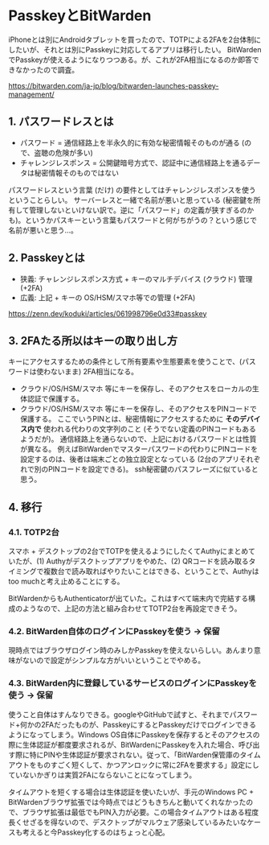 # PasskeyとBitWarden

iPhoneとは別にAndroidタブレットを買ったので、TOTPによる2FAを2台体制にしたいが、それとは別にPasskeyに対応してるアプリは移行したい。
BitWardenでPasskeyが使えるようになりつつある。が、これが2FA相当になるのか即答できなかったので調査。

https://bitwarden.com/ja-jp/blog/bitwarden-launches-passkey-management/

## 1. パスワードレスとは
- パスワード = 通信経路上を半永久的に有効な秘密情報そのものが通る (ので、盗聴の危険が多い)
- チャレンジレスポンス = 公開鍵暗号方式で、認証中に通信経路上を通るデータは秘密情報そのものではない

パスワードレスという言葉 (だけ) の要件としてはチャレンジレスポンスを使うということらしい。
サーバーレスと一緒で名前が悪いと思っている (秘密鍵を所有して管理しないといけない訳で。逆に「パスワード」の定義が狭すぎるのかも)。というかパスキーという言葉もパスワードと何がちがうの？という感じで名前が悪いと思う…。

## 2. Passkeyとは
- 狭義: チャレンジレスポンス方式 + キーのマルチデバイス (クラウド) 管理 (+2FA)
- 広義: 上記 + キーの OS/HSM/スマホ等での管理 (+2FA)

https://zenn.dev/koduki/articles/061998796e0d33#passkey

## 3. 2FAたる所以はキーの取り出し方
キーにアクセスするための条件として所有要素や生態要素を使うことで、(パスワードは使わないまま) 2FA相当になる。

- クラウド/OS/HSM/スマホ 等にキーを保存し、そのアクセスをローカルの生体認証で保護する。
- クラウド/OS/HSM/スマホ 等にキーを保存し、そのアクセスをPINコードで保護する。
  ここでいうPINとは、秘密情報にアクセスするために **そのデバイス内で** 使われる代わりの文字列のこと (そうでない定義のPINコードもあるようだが)。
  通信経路上を通らないので、上記におけるパスワードとは性質が異なる。
  例えばBitWardenでマスターパスワードの代わりにPINコードを設定するのは、後者は端末ごとの独立設定となっている (2台のアプリそれぞれで別のPINコードを設定できる)。
  ssh秘密鍵のパスフレーズに似ていると思う。

## 4. 移行
### 4.1. TOTP2台
スマホ + デスクトップの2台でTOTPを使えるようにしたくてAuthyにまとめていたが、(1) Authyがデスクトップアプリをやめた、(2) QRコードを読み取るタイミングで複数台で読み取ればやりたいことはできる、ということで、Authyはtoo muchと考え止めることにする。

BitWardenからもAuthenticatorが出ていた。これはすべて端末内で完結する構成のようなので、上記の方法と組み合わせてTOTP2台を再設定できそう。

### 4.2. BitWarden自体のログインにPasskeyを使う → 保留

現時点ではブラウザログイン時のみしかPasskeyを使えないらしい。あんまり意味がないので設定がシンプルな方がいいということでやめる。

### 4.3. BitWarden内に登録しているサービスのログインにPasskeyを使う → 保留

使うこと自体はすんなりできる。googleやGitHubで試すと、それまでパスワード+何かの2FAだったものが、PasskeyにするとPasskeyだけでログインできるようになってしまう。Windows OS自体にPasskeyを保存するとそのアクセスの際に生体認証が都度要求されるが、BitWardenにPasskeyを入れた場合、呼び出す際に特にPINや生体認証が要求されない。従って、「BitWarden保管庫のタイムアウトをものすごく短くして、かつアンロックに常に2FAを要求する」設定にしていないかぎりは実質2FAにならないことになってしまう。

タイムアウトを短くする場合は生体認証を使いたいが、手元のWindows PC + BitWardenブラウザ拡張では今時点ではどうもきちんと動いてくれなかったので、ブラウザ拡張は最低でもPIN入力が必要。この場合タイムアウトはある程度長くせざるを得ないので、デスクトップがマルウェア感染しているみたいなケースも考えると今Passkey化するのはちょっと心配。
